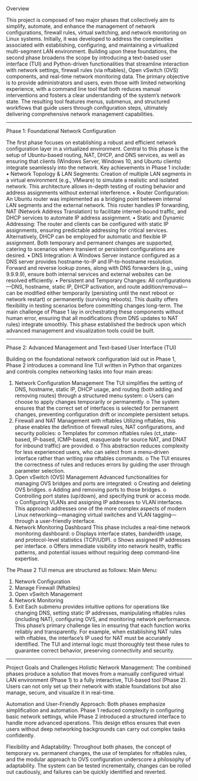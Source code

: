 Overview

This project is composed of two major phases that collectively aim to simplify, automate, and enhance the management of network configurations, firewall rules, virtual switching, and network monitoring on Linux systems. Initially, it was developed to address the complexities associated with establishing, configuring, and maintaining a virtualized multi-segment LAN environment. Building upon these foundations, the second phase broadens the scope by introducing a text-based user interface (TUI) and Python-driven functionalities that streamline interaction with network settings, firewall rules (via nftables), Open vSwitch (OVS) components, and real-time network monitoring data.
The primary objective is to provide administrators and users, even those with limited networking experience, with a command line tool that both reduces manual interventions and fosters a clear understanding of the system’s network state. The resulting tool features menus, submenus, and structured workflows that guide users through configuration steps, ultimately delivering comprehensive network management capabilities.
________________________________________
Phase 1: Foundational Network Configuration

The first phase focuses on establishing a robust and efficient network configuration layer in a virtualized environment. Central to this phase is the setup of Ubuntu-based routing, NAT, DHCP, and DNS services, as well as ensuring that clients (Windows Server, Windows 10, and Ubuntu clients) integrate seamlessly into the network. Key achievements in Phase 1 include:
•	Network Topology & LAN Segments:
Creation of multiple LAN segments in a virtual environment (e.g., VMware) to simulate a realistic and isolated network. This architecture allows in-depth testing of routing behavior and address assignments without external interference.
•	Router Configuration:
An Ubuntu router was implemented as a bridging point between internal LAN segments and the external network. This router handles IP forwarding, NAT (Network Address Translation) to facilitate internet-bound traffic, and DHCP services to automate IP address assignment.
•	Static and Dynamic Addressing:
The router and clients can be configured with static IP assignments, ensuring predictable addressing for critical services. Alternatively, DHCP can be employed for automatic and flexible IP assignment. Both temporary and permanent changes are supported, catering to scenarios where transient or persistent configurations are desired.
•	DNS Integration:
A Windows Server instance configured as a DNS server provides hostname-to-IP and IP-to-hostname resolution. Forward and reverse lookup zones, along with DNS forwarders (e.g., using 9.9.9.9), ensure both internal services and external websites can be resolved efficiently.
•	Persistent and Temporary Changes:
All configurations—DNS, hostname, static IP, DHCP activation, and route addition/removal—can be modified either temporarily (persisting until the next reboot or network restart) or permanently (surviving reboots). This duality offers flexibility in testing scenarios before committing changes long-term.
The main challenge of Phase 1 lay in orchestrating these components without human error, ensuring that all modifications (from DNS updates to NAT rules) integrate smoothly. This phase established the bedrock upon which advanced management and visualization tools could be built.
________________________________________
Phase 2: Advanced Management and Text-based User Interface (TUI)

Building on the foundational network configuration laid out in Phase 1, Phase 2 introduces a command line TUI written in Python that organizes and controls complex networking tasks into four main areas:
1.	Network Configuration Management
The TUI simplifies the setting of DNS, hostname, static IP, DHCP usage, and routing (both adding and removing routes) through a structured menu system:
o	Users can choose to apply changes temporarily or permanently.
o	The system ensures that the correct set of interfaces is selected for permanent changes, preventing configuration drift or incomplete persistent setups.
2.	Firewall and NAT Management with nftables
Utilizing nftables, this phase enables the definition of firewall rules, NAT configurations, and security policies:
o	Templates for common nftables rules (ct_state-based, IP-based, ICMP-based, masquerade for source NAT, and DNAT for inbound traffic) are provided.
o	This abstraction reduces complexity for less experienced users, who can select from a menu-driven interface rather than writing raw nftables commands.
o	The TUI ensures the correctness of rules and reduces errors by guiding the user through parameter selection.
3.	Open vSwitch (OVS) Management
Advanced functionalities for managing OVS bridges and ports are integrated:
o	Creating and deleting OVS bridges.
o	Adding and removing ports to those bridges.
o	Controlling port states (up/down), and specifying trunk or access mode.
o	Configuring VLANs and assigning IP addresses to VLAN interfaces.
This approach addresses one of the more complex aspects of modern Linux networking—managing virtual switches and VLAN tagging—through a user-friendly interface.
4.	Network Monitoring Dashboard
This phase includes a real-time network monitoring dashboard:
o	Displays interface states, bandwidth usage, and protocol-level statistics (TCP/UDP).
o	Shows assigned IP addresses per interface.
o	Offers immediate visibility into network health, traffic patterns, and potential issues without requiring deep command-line expertise.

The Phase 2 TUI menus are structured as follows:
Main Menu:
1.	Network Configuration
2.	Manage Firewall (Nftables)
3.	Open vSwitch Management
4.	Network Monitoring
5.	Exit
Each submenu provides intuitive options for operations like changing DNS, setting static IP addresses, manipulating nftables rules (including NAT), configuring OVS, and monitoring network performance.
This phase’s primary challenge lies in ensuring that each function works reliably and transparently. For example, when establishing NAT rules with nftables, the interface’s IP used for NAT must be accurately identified. The TUI and internal logic must thoroughly test these rules to guarantee correct behavior, preserving connectivity and security.
________________________________________
Project Goals and Challenges
Holistic Network Management:
The combined phases produce a solution that moves from a manually configured virtual LAN environment (Phase 1) to a fully interactive, TUI-based tool (Phase 2). Users can not only set up their network with stable foundations but also manage, secure, and visualize it in real-time.

Automation and User-Friendly Approach:
Both phases emphasize simplification and automation. Phase 1 reduced complexity in configuring basic network settings, while Phase 2 introduced a structured interface to handle more advanced operations. This design ethos ensures that even users without deep networking backgrounds can carry out complex tasks confidently.

Flexibility and Adaptability:
Throughout both phases, the concept of temporary vs. permanent changes, the use of templates for nftables rules, and the modular approach to OVS configuration underscore a philosophy of adaptability. The system can be tested incrementally, changes can be rolled out cautiously, and failures can be quickly identified and reverted.

